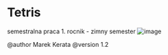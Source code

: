 # Tetris
semestralna praca 1. rocnik - zimny semester
![image](https://github.com/user-attachments/assets/89681987-2817-42fe-acd2-279d0d192a0e)

@author Marek Kerata
@version 1.2
